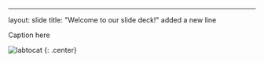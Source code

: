 ---
layout: slide
title: "Welcome to our slide deck!"
added a new line

Caption here

![labtocat](https://octodex.github.com/images/labtocat.png)
{: .center}
